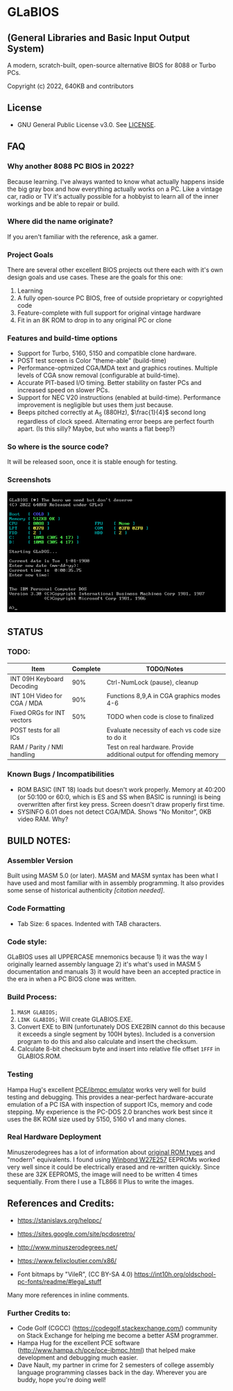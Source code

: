 # GLaBIOS
## (General Libraries and Basic Input Output System)
A modern, scratch-built, open-source alternative BIOS for 8088 or Turbo PCs.

Copyright (c) 2022, 640KB and contributors

## License

- GNU General Public License v3.0. See [LICENSE](LICENSE).

## FAQ

### Why another 8088 PC BIOS in 2022?

Because learning.  I've always wanted to know what actually happens inside the big gray box
and how everything actually works on a PC. Like a vintage car, radio or TV it's actually possible
for a hobbyist to learn all of the inner workings and be able to repair or build.

### Where did the name originate?

If you aren't familiar with the reference, ask a gamer.

### Project Goals

There are several other excellent BIOS projects out there each with it's own design goals and use cases. These are the goals for this one:

1. Learning
2. A fully open-source PC BIOS, free of outside proprietary or copyrighted code
3. Feature-complete with full support for original vintage hardware
4. Fit in an 8K ROM to drop in to any original PC or clone

### Features and build-time options

- Support for Turbo, 5160, 5150 and compatible clone hardware.
- POST test screen is Color "theme-able" (build-time)
- Performance-optmized CGA/MDA text and graphics routines. Multiple levels of CGA snow removal (configurable at build-time).
- Accurate PIT-based I/O timing. Better stability on faster PCs and increased speed on slower PCs.
- Support for NEC V20 instructions (enabled at build-time). Performance improvement is negligible but uses them just because.
- Beeps pitched correctly at A<sub>5</sub> (880Hz), $\frac{1}{4}$ second long regardless of clock speed. Alternating error beeps are perfect fourth apart. (Is this silly? Maybe, but who wants a flat beep?)

### So where is the source code?

It will be released soon, once it is stable enough for testing.

### Screenshots

![Screenshot 06-15-22](https://raw.githubusercontent.com/640-KB/GLaBIOS/main/images/ss_0.0.8_1.png)

## STATUS

### TODO:

| Item	| Complete | TODO/Notes |
| ----------- | ----------- | ----------- |
| INT 09H Keyboard Decoding     | 90% | Ctrl-NumLock (pause), cleanup |
| INT 10H Video for CGA / MDA   | 90%  | Functions 8,9,A in CGA graphics modes 4-6 |
| Fixed ORGs for INT vectors    | 50%  | TODO when code is close to finalized |
| POST tests for all ICs        |     | Evaluate necessity of each vs code size to do it |
| RAM / Parity / NMI handling   |     |	Test on real hardware. Provide additional output for offending memory |

### Known Bugs / Incompatibilities

- ROM BASIC (INT 18) loads but doesn't work properly. Memory at 40:200 (or 50:100 or 60:0, which is ES and SS when BASIC is running) is being overwritten after first key press. Screen doesn't draw properly first time.
- SYSINFO 6.01 does not detect CGA/MDA. Shows "No Monitor", 0KB video RAM. Why?

## BUILD NOTES:

### Assembler Version

Built using MASM 5.0 (or later). MASM and MASM syntax has been 
what I have used and most familiar with in assembly programming.
It also provides some sense of historical authenticity _[citation needed]_.

### Code Formatting
- Tab Size: 6 spaces. Indented with TAB characters.

### Code style:
GLaBIOS uses all UPPERCASE mnemonics because 1) it was the way I originally
learned assembly language 2) it's what's used in MASM 5 documentation
and manuals 3) it would have been an accepted practice in the era in when 
a PC BIOS clone was written.

### Build Process:

1. `MASM GLABIOS;`
2. `LINK GLABIOS;`  Will create GLABIOS.EXE.
3. Convert EXE to BIN (unfortunately DOS EXE2BIN cannot do this because it exceeds a single segment by 100H bytes). Included is a conversion program to do this and also calculate and insert the checksum.
4. Calculate 8-bit checksum byte and insert into relative file offset `1FFF` in GLABIOS.ROM.

### Testing

Hampa Hug's excellent [PCE/ibmpc emulator](http://hampa.ch/pce/pce-ibmpc.html) works very well for build testing and debugging.  This provides a near-perfect hardware-accurate emulation of a PC ISA with inspection of support ICs, memory and code stepping.  My experience is the PC-DOS 2.0 branches work best since it uses the 8K ROM size used by 5150, 5160 v1 and many clones.

### Real Hardware Deployment

Minuszerodegrees has a lot of information about [original ROM types](http://minuszerodegrees.net/rom/rom.htm) and "modern" equivalents. I found using [Winbond W27E257](http://www.minuszerodegrees.net/rom/misc/Winbond%20W27E257%20as%2027C256%20replacement.htm) EEPROMs worked very well since it could be electrically erased and re-written quickly.  Since these are 32K EEPROMS, the image will need to be written 4 times sequentially.  From there I use a TL866 II Plus to write the images.

## References and Credits:

- https://stanislavs.org/helppc/
- https://sites.google.com/site/pcdosretro/
- http://www.minuszerodegrees.net/
- https://www.felixcloutier.com/x86/

- Font bitmaps by "VileR", (CC BY-SA 4.0)
	https://int10h.org/oldschool-pc-fonts/readme/#legal_stuff
	
Many more references in inline comments.

### Further Credits to:

- Code Golf (CGCC) (https://codegolf.stackexchange.com/) community on Stack Exchange for helping me become a better ASM programmer.
- Hampa Hug for the excellent PCE software (http://www.hampa.ch/pce/pce-ibmpc.html) that helped make development and debugging much easier.
- Dave Nault, my partner in crime for 2 semesters of college assembly language programming classes back in the day. Wherever you are buddy, hope you're doing well!
